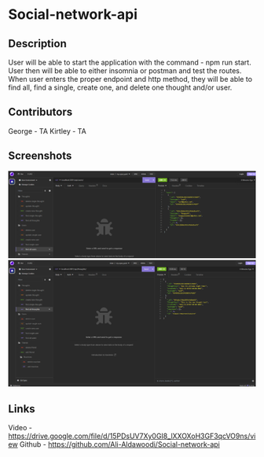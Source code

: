 # Social-network-api

## Description
User will be able to start the application with the command - npm run start. User then will be able to either insomnia or postman and test the routes. When user enters the proper endpoint and http method, they will be able to find all, find a single, create one, and delete one thought and/or user. 

## Contributors
George - TA
Kirtley - TA

## Screenshots
![Alt text](image.png)
![Alt text](<Screenshot 2023-11-08 183204.png>)

## Links
Video - https://drive.google.com/file/d/15PDsUV7Xy0GI8_lXXOXoH3GF3qcVO9ns/view
Github - https://github.com/Ali-Aldawoodi/Social-network-api